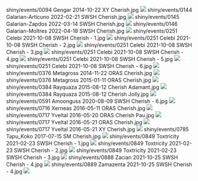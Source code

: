 shiny/events/0094 Gengar 2014-10-22 XY Cherish.jpg
![](shiny/events/0094%20Gengar%202014-10-22%20XY%20Cherish.jpg)
shiny/events/0144 Galarian-Articuno 2022-02-21 SWSH Cherish.jpg
![](shiny/events/0144%20Galarian-Articuno%202022-02-21%20SWSH%20Cherish.jpg)
shiny/events/0145 Galarian-Zapdos 2022-03-14 SWSH Cherish.jpg
![](shiny/events/0145%20Galarian-Zapdos%202022-03-14%20SWSH%20Cherish.jpg)
shiny/events/0146 Galarian-Moltres 2022-04-18 SWSH Cherish.jpg
![](shiny/events/0146%20Galarian-Moltres%202022-04-18%20SWSH%20Cherish.jpg)
shiny/events/0251 Celebi 2021-10-08 SWSH Cherish - 1.jpg
![](shiny/events/0251%20Celebi%202021-10-08%20SWSH%20Cherish%20-%201.jpg)
shiny/events/0251 Celebi 2021-10-08 SWSH Cherish - 2.jpg
![](shiny/events/0251%20Celebi%202021-10-08%20SWSH%20Cherish%20-%202.jpg)
shiny/events/0251 Celebi 2021-10-08 SWSH Cherish - 3.jpg
![](shiny/events/0251%20Celebi%202021-10-08%20SWSH%20Cherish%20-%203.jpg)
shiny/events/0251 Celebi 2021-10-08 SWSH Cherish - 4.jpg
![](shiny/events/0251%20Celebi%202021-10-08%20SWSH%20Cherish%20-%204.jpg)
shiny/events/0251 Celebi 2021-10-08 SWSH Cherish - 5.jpg
![](shiny/events/0251%20Celebi%202021-10-08%20SWSH%20Cherish%20-%205.jpg)
shiny/events/0251 Celebi 2021-10-08 SWSH Cherish - 6.jpg
![](shiny/events/0251%20Celebi%202021-10-08%20SWSH%20Cherish%20-%206.jpg)
shiny/events/0376 Metagross 2014-11-22 ORAS Cherish.jpg
![](shiny/events/0376%20Metagross%202014-11-22%20ORAS%20Cherish.jpg)
shiny/events/0376 Metagross 2015-01-11 ORAS Cherish.jpg
![](shiny/events/0376%20Metagross%202015-01-11%20ORAS%20Cherish.jpg)
shiny/events/0384 Rayquaza 2015-08-12 Cherish Adamant.jpg
![](shiny/events/0384%20Rayquaza%202015-08-12%20Cherish%20Adamant.jpg)
shiny/events/0384 Rayquaza 2015-08-12 Cherish Jolly.jpg
![](shiny/events/0384%20Rayquaza%202015-08-12%20Cherish%20Jolly.jpg)
shiny/events/0591 Amoonguss 2020-08-09 SWSH Cherish - 6.jpg
![](shiny/events/0591%20Amoonguss%202020-08-09%20SWSH%20Cherish%20-%206.jpg)
shiny/events/0716 Xerneas 2016-05-11 ORAS Cherish.jpg
![](shiny/events/0716%20Xerneas%202016-05-11%20ORAS%20Cherish.jpg)
shiny/events/0717 Yveltal 2016-05-20 ORAS Cherish Pau.jpg
![](shiny/events/0717%20Yveltal%202016-05-20%20ORAS%20Cherish%20Pau.jpg)
shiny/events/0717 Yveltal 2016-05-21 ORAS Cherish.jpg
![](shiny/events/0717%20Yveltal%202016-05-21%20ORAS%20Cherish.jpg)
shiny/events/0717 Yveltal 2016-05-21 XY Cherish.jpg
![](shiny/events/0717%20Yveltal%202016-05-21%20XY%20Cherish.jpg)
shiny/events/0785 Tapu_Koko 2017-07-15 SM Cherish.jpg
![](shiny/events/0785%20Tapu_Koko%202017-07-15%20SM%20Cherish.jpg)
shiny/events/0849 Toxtricity 2021-02-23 SWSH Cherish - 1.jpg
![](shiny/events/0849%20Toxtricity%202021-02-23%20SWSH%20Cherish%20-%201.jpg)
shiny/events/0849 Toxtricity 2021-02-23 SWSH Cherish - 2.jpg
![](shiny/events/0849%20Toxtricity%202021-02-23%20SWSH%20Cherish%20-%202.jpg)
shiny/events/0849 Toxtricity 2021-02-23 SWSH Cherish - 3.jpg
![](shiny/events/0849%20Toxtricity%202021-02-23%20SWSH%20Cherish%20-%203.jpg)
shiny/events/0888 Zacian 2021-10-25 SWSH Cherish - 4.jpg
![](shiny/events/0888%20Zacian%202021-10-25%20SWSH%20Cherish%20-%204.jpg)
shiny/events/0889 Zamazenta 2021-10-25 SWSH Cherish - 4.jpg
![](shiny/events/0889%20Zamazenta%202021-10-25%20SWSH%20Cherish%20-%204.jpg)
